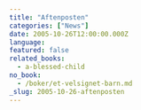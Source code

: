 ```yaml
---
title: "Aftenposten"
categories: ["News"]
date: 2005-10-26T12:00:00.000Z
language:
featured: false
related_books:
  - a-blessed-child
no_book:
  - /boker/et-velsignet-barn.md
_slug: 2005-10-26-aftenposten
---
```

